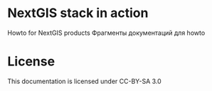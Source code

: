 # NextGIS stack in action

Howto for NextGIS products
Фрагменты документаций для howto

# License

This documentation is licensed under CC-BY-SA 3.0
